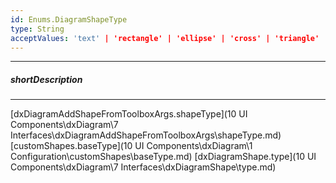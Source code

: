 ```yaml
---
id: Enums.DiagramShapeType
type: String
acceptValues: 'text' | 'rectangle' | 'ellipse' | 'cross' | 'triangle' | 'diamond' | 'heart' | 'pentagon' | 'hexagon' | 'octagon' | 'star' | 'arrowLeft' | 'arrowTop' | 'arrowRight' | 'arrowBottom' | 'arrowNorthSouth' | 'arrowEastWest' | 'process' | 'decision' | 'terminator' | 'predefinedProcess' | 'document' | 'multipleDocuments' | 'manualInput' | 'preparation' | 'data' | 'database' | 'hardDisk' | 'internalStorage' | 'paperTape' | 'manualOperation' | 'delay' | 'storedData' | 'display' | 'merge' | 'connector' | 'or' | 'summingJunction' | 'verticalContainer' | 'horizontalContainer' | 'cardWithImageOnLeft' | 'cardWithImageOnTop' | 'cardWithImageOnRight'
---
```

---
##### shortDescription
<!-- Description goes here -->

---
<!-- Description goes here -->
[dxDiagramAddShapeFromToolboxArgs.shapeType](10 UI Components\dxDiagram\7 Interfaces\dxDiagramAddShapeFromToolboxArgs\shapeType.md)
[customShapes.baseType](10 UI Components\dxDiagram\1 Configuration\customShapes\baseType.md)
[dxDiagramShape.type](10 UI Components\dxDiagram\7 Interfaces\dxDiagramShape\type.md)